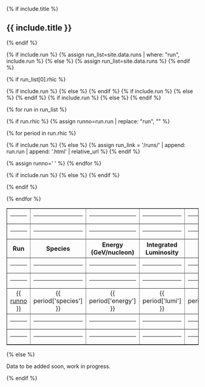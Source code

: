 {% if include.title %}
## {{ include.title }}
{% endif %}


{% if include.run %}
{% assign run_list=site.data.runs | where: "run", include.run %}
{% else %}
{% assign run_list=site.data.runs %}
{% endif %}

{% if run_list[0].rhic %}

<table width="100%" border="1">

<tr>
{% if include.run %}
<td><hr/></td><td><hr/></td><td><hr/></td><td><hr/></td><td><hr/></td></tr>
{% else %}
<td><hr/></td><td><hr/></td><td><hr/></td><td><hr/></td><td><hr/></td><td><hr/></td></tr>
{% endif %}

<tr>
{% if include.run %}
{% else %}
<th style="text-align:center">Run</th>
{% endif %}
<th style="text-align:center">Species</th>
<th style="text-align:center">Energy<br/>(GeV/nucleon)</th>
<th style="text-align:center">Integrated<br/>Luminosity</th>
<th style="text-align:center">N<sub>events</sub></th>
<th style="text-align:center">Polarization</th>
</tr>

<tr>
{% if include.run %}
<td><hr/></td><td><hr/></td><td><hr/></td><td><hr/></td><td><hr/></td></tr>
{% else %}
<td><hr/></td><td><hr/></td><td><hr/></td><td><hr/></td><td><hr/></td><td><hr/></td></tr>
{% endif %}


{% for run in run_list %}

{% if run.rhic %}
{% assign runno=run.run | replace: "run", "" %}

{% for period in run.rhic %}
<tr>
{% if include.run %}
{% else %}
{% assign run_link = '/runs/' | append: run.run | append: '.html' | relative_url %}
<td style="text-align:center"><a href="{{ run_link }}"> {{ runno }}</a></td>
{% endif %}
<td style="text-align:center">{{ period['species'] }}</td>
<td style="text-align:center">{{ period['energy'] }}</td>
<td style="text-align:center">{{ period['lumi'] }}</td>
<td style="text-align:center">{{ period['Nevents'] }}</td>
<td style="text-align:center">&nbsp;</td>
</tr>

{% assign runno=' ' %}
{% endfor %}

<tr>
{% if include.run %}
<td><hr/></td><td><hr/></td><td><hr/></td><td><hr/></td><td><hr/></td></tr>
{% else %}
<td><hr/></td><td><hr/></td><td><hr/></td><td><hr/></td><td><hr/></td><td><hr/></td></tr>
{% endif %}


{% endif %}

{% endfor %}
</table>

{% else %}

Data to be added soon, work in progress.

{% endif %}
